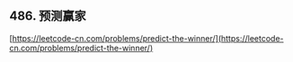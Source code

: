 **486. 预测赢家**  
---
[https://leetcode-cn.com/problems/predict-the-winner/](https://leetcode-cn.com/problems/predict-the-winner/)  
